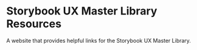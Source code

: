# Storybook UX Master Library Resources

A website that provides helpful links for the Storybook UX Master Library.